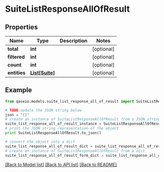 # SuiteListResponseAllOfResult


## Properties

Name | Type | Description | Notes
------------ | ------------- | ------------- | -------------
**total** | **int** |  | [optional] 
**filtered** | **int** |  | [optional] 
**count** | **int** |  | [optional] 
**entities** | [**List[Suite]**](Suite.md) |  | [optional] 

## Example

```python
from qaseio.models.suite_list_response_all_of_result import SuiteListResponseAllOfResult

# TODO update the JSON string below
json = "{}"
# create an instance of SuiteListResponseAllOfResult from a JSON string
suite_list_response_all_of_result_instance = SuiteListResponseAllOfResult.from_json(json)
# print the JSON string representation of the object
print SuiteListResponseAllOfResult.to_json()

# convert the object into a dict
suite_list_response_all_of_result_dict = suite_list_response_all_of_result_instance.to_dict()
# create an instance of SuiteListResponseAllOfResult from a dict
suite_list_response_all_of_result_form_dict = suite_list_response_all_of_result.from_dict(suite_list_response_all_of_result_dict)
```
[[Back to Model list]](../README.md#documentation-for-models) [[Back to API list]](../README.md#documentation-for-api-endpoints) [[Back to README]](../README.md)


